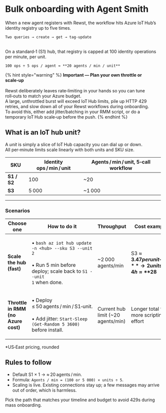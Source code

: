 # Bulk onboarding with Agent Smith

When a new agent registers with Rewst, the workflow hits Azure IoT Hub’s identity registry up to five times.

```
Two queries → create → get → tag‑update
```

\
On a standard‑1 (S1) hub, that registry is capped at 100 identity operations per minute, per unit.

```
100 ops ÷ 5 ops / agent ≈ **20 agents / min / unit**
```

{% hint style="warning" %}
**Important — Plan your own throttle or scale‑up**\
\
Rewst deliberately leaves rate‑limiting in your hands so you can tune roll‑outs to match your Azure budget.\
A large, unthrottled burst will exceed IoT Hub limits, pile up HTTP 429 retries, and slow down all of your Rewst workflows during onboarding.\
To avoid this, either add jitter/batching in your RMM script, or do a temporary IoT Hub scale‑up before the push.
{% endhint %}

## What is an IoT hub unit?

A _unit_ is simply a slice of IoT Hub capacity you can dial up or down.\
All per‑minute limits scale linearly with both units and SKU size.

| SKU         | Identity ops / min / unit | Agents / min / unit, 5‑call workflow |
| ----------- | ------------------------- | ------------------------------------ |
| **S1 / S2** | 100                       | \~20                                 |
| **S3**      | 5 000                     | \~1 000                              |

***

### Scenarios

| Choose one                          | How to do it                                                                                                                                                     | Throughput                          | Cost example\*                                         |
| ----------------------------------- | ---------------------------------------------------------------------------------------------------------------------------------------------------------------- | ----------------------------------- | ------------------------------------------------------ |
| **Scale the hub (fast)**            | <p>• <code>bash az iot hub update -n &#x3C;hub> --sku S3 --unit 2</code><br><br>• Run 5 min before deploy; scale back to <code>S1 --unit 1</code> when done.</p> | \~2 000 agents/min                  | S3 ≈ **$3.47 per unit‑hour** → 2 units × 4 h ≈ **$28** |
| **Throttle in RMM (no Azure cost)** | <p>• Deploy ≤ 50 agents / min / S1‑unit.<br><br>• Add jitter: <code>Start‑Sleep (Get‑Random 5 3600)</code> before install.</p>                                   | Current hub limit (\~20 agents/min) | Longer total time; more scripting effort               |

\*US‑East pricing, rounded

## Rules to follow

* Default S1 × 1 → ≈ 20 agents / min.
* Formula: `Agents / min = (100 or 5 000) × units ÷ 5`.
* Scaling is live. Existing connections stay up; a few messages may arrive out of order, which is harmless.

Pick the path that matches your timeline and budget to avoid 429s during mass onboarding.
